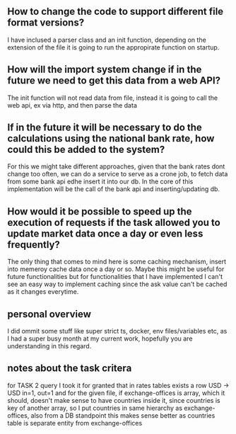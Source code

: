 ## How to change the code to support different file format versions?

I have inclused a parser class and an init function, depending on the extension of the file
it is going to run the appropirate function on startup.

## How will the import system change if in the future we need to get this data from a web API?

The init function will not read data from file, instead it is going to call the web api, ex via http, and then parse the data

## If in the future it will be necessary to do the calculations using the national bank rate, how could this be added to the system?

For this we might take different approaches, given that the bank rates dont change too often, we can do a service to serve as a crone job, to fetch data from some bank api edhe insert it into our db. In the core of this implementation will be the call of the bank api and inserting/updating db.

## How would it be possible to speed up the execution of requests if the task allowed you to update market data once a day or even less frequently?

The only thing that comes to mind here is some caching mechanism, insert into memeroy cache data once a day or so. Maybe this might be useful for future functionalities but for functionalities that I have implemented I can't see an easy way to implement caching since the ask value can't be cached as it changes everytime.

## personal overview

I did ommit some stuff like super strict ts, docker, env files/variables etc, as I had a super busy month at my current work, hopefully you are understanding in this regard.

## notes about the task critera

for TASK 2 query I took it for granted that in rates tables exists a row USD -> USD in=1, out=1
and for the given file, if exchange-offices is array, which it should, doesn't make sense to have countries inside it, since countries is key of another array, so I put countries in same hierarchy as exchange-offices, also from a DB standpoint this makes sense better as countries table is separate entity from exchange-offices

